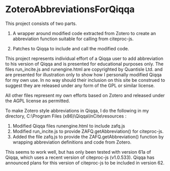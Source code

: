 ZoteroAbbreviationsForQiqqa
===========================
This project consists of two parts.

1.  A wrapper around modified code extracted from Zotero to create an abbreviation function suitable for calling from citeproc-js.

2.  Patches to Qiqqa to include and call the modified code.

This project represents individual effort of a Qiqqa user to add abbreviation to his version of Qiqqa and is presented for educational purposes only.  The files run_incite.js and runengine.html are copyrighted by Quantisle Ltd. and are presented for illustration only to show how I personally modified Qiqqa for my own use.  In no way should their inclusion on this site be construed to suggest they are released under any form of the GPL or similar license.

All other files represent my own efforts based on Zotero and released under the AGPL license as permitted.

To make Zotero style abbreviations in Qiqqa, I do the following in my directory, C:\Program Files (x86)\Qiqqa\InCite\resources :

1.  Modified Qiqqa files runengine.html to include zafq.js
2.  Modified run_incite.js to provide ZAFQ.getAbbreviation() for citeproc-js.
2.  Added the file zafq.js to provide the ZAFQ.getAbbreviation() function by wrapping abbreviation definitions and code from Zotero.

This seems to work well, but has only been tested with version 61a of Qiqqa, which uses a recent version of citeproc-js (v1.0.533).  Qiqqa has announced plans for this version of citeproc-js to be included in version 62.
